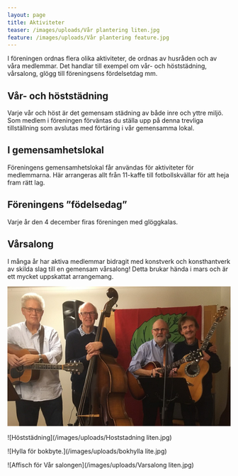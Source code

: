 ```yaml
---
layout: page
title: Aktiviteter
teaser: /images/uploads/Vår plantering liten.jpg
feature: /images/uploads/Vår plantering feature.jpg
---
```

I föreningen ordnas flera olika aktiviteter, de ordnas av husråden och av våra medlemmar. Det handlar till exempel om vår- och höststädning, vårsalong, glögg till föreningsens fördelsetdag mm.

## Vår- och höststädning

Varje vår och höst är det gemensam städning av både inre och yttre miljö. Som medlem i föreningen förväntas du ställa upp på denna trevliga tillställning som avslutas med förtäring i vår gemensamma lokal.

## I gemensamhetslokal

Föreningens gemensamhetslokal får användas för aktiviteter för medlemmarna. Här arrangeras allt från 11-kaffe till fotbollskvällar för att heja fram rätt lag.

## Föreningens ”födelsedag”

Varje år den 4 december firas föreningen med glöggkalas. 

## Vårsalong

I många år har aktiva medlemmar bidragit med konstverk och konsthantverk av skilda slag till en gemensam vårsalong! Detta brukar hända i mars och är ett mycket uppskattat arrangemang.

![Lokalt band som spelar i Gemensamhetslokalen!](/images/uploads/Musiker_Dr_Lindh_dec_2017.jpg)

![Höststädning](/images/uploads/Hoststadning liten.jpg)

![Hylla för bokbyte.](/images/uploads/bokhylla lite.jpg)

![Affisch för Vår salongen](/images/uploads/Varsalong liten.jpg)
